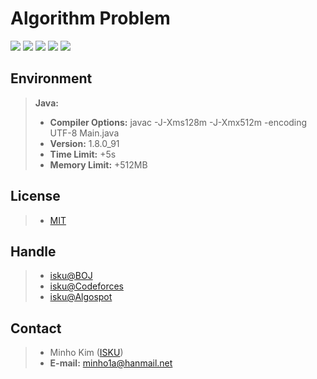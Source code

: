 # Algorithm Problem
[![](https://d2gd6pc034wcta.cloudfront.net/images/logo.png)](https://www.acmicpc.net)
[![](http://st.codeforces.com/s/37194/images/codeforces-logo-with-telegram.png)](http://codeforces.com)
[![](https://algospot.com/static/images/logo.png)](https://algospot.com/)
[![](http://ukiepc.info/images/acm-icpc-logo.gif)](https://icpc.baylor.edu)
[![](https://code.google.com/codejam/contest/static/logo_image1.gif)](https://code.google.com/codejam)


Environment
----------
> **Java:**
> - **Compiler Options:**  javac -J-Xms128m -J-Xmx512m -encoding UTF-8 Main.java
> - **Version:**  1.8.0_91
> - **Time Limit:**  +5s
> - **Memory Limit:**  +512MB


License
----------
> - [MIT](LICENSE)


Handle
----------
> - [isku@BOJ](https://www.acmicpc.net/user/isku)
> - [isku@Codeforces](http://codeforces.com/profile/isku)
> - [isku@Algospot](https://algospot.com/user/profile/25929)


Contact
----------
> - Minho Kim ([ISKU](https://github.com/ISKU))
> - **E-mail:** minho1a@hanmail.net
